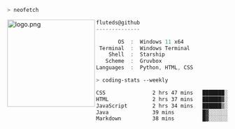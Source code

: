 ```zsh
> neofetch
```

<!--img align="left" src="https://github.com/fluteds.png" alt="logo.png" width="200"/>-->
<img align="left" src="https://external-content.duckduckgo.com/iu/?u=https%3A%2F%2F78.media.tumblr.com%2F975fca5f82161b190efdcaa05ffbd4ec%2Ftumblr_p6q6m9TJF01x3p3jmo1_500.png&f=1&nofb=1" alt="logo.png" width="200"/>

```csharp
fluteds@github
--------------

       OS  :  Windows 11 x64
 Terminal  :  Windows Terminal
    Shell  :  Starship
   Scheme  :  Gruvbox
Languages  :  Python, HTML, CSS
```

```zsh
> coding-stats --weekly
```

<!--START_SECTION:waka-->

```txt
CSS               2 hrs 47 mins   ███████░░░░░░░░░░░░░░░░░░   28.11 %
HTML              2 hrs 37 mins   ██████▓░░░░░░░░░░░░░░░░░░   26.42 %
JavaScript        2 hrs 34 mins   ██████▒░░░░░░░░░░░░░░░░░░   25.86 %
Java              39 mins         █▓░░░░░░░░░░░░░░░░░░░░░░░   06.71 %
Markdown          38 mins         █▓░░░░░░░░░░░░░░░░░░░░░░░   06.45 %
```

<!--END_SECTION:waka-->
